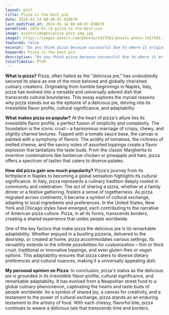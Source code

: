 ```yaml
---
layout: post
title: Pizza is the best pie
date: 2024-01-14 08:40:07.838679
last_modified_at: 2024-01-14 08:40:07.838679
permalink: 2024-01-14-pizza-is-the-best-pie
image: assets\images\pizza-post-img.jpg
image2: https://images.pexels.com/photos/1427581/pexels-photo-1427581.jpeg?auto=compress&cs=tinysrgb&h=650&w=940
featured: false
excerpt: "Do you think pizza because successful due to where it originated from? Click to read and see if you agree with my opinion."
keywords: Pizza is the best pie
description: "Do you think pizza because successful due to where it originated from? Click to read and see if you agree with my opinion."
totalTimeIso: PT2M
---
```


**What is pizza?**
Pizza, often hailed as the "delicious pie," has undoubtedly secured its place as one of the most beloved and globally cherished culinary creations. Originating from humble beginnings in Naples, Italy, pizza has evolved into a versatile and universally adored dish that transcends cultural boundaries. This essay explores the myriad reasons why pizza stands out as the epitome of a delicious pie, delving into its irresistible flavor profile, cultural significance, and adaptability.

**What makes pizza so popular?**
At the heart of pizza's allure lies its irresistible flavor profile, a perfect fusion of simplicity and complexity. The foundation is the iconic crust – a harmonious marriage of crispy, chewy, and slightly charred textures. Topped with a tomato sauce base, the canvas is painted with a symphony of flavors. The acidity of tomatoes, the richness of melted cheese, and the savory notes of assorted toppings create a flavor explosion that tantalizes the taste buds. From the classic Margherita to inventive combinations like barbecue chicken or pineapple and ham, pizza offers a spectrum of tastes that caters to diverse palates.

**How did pizza gain soo much popularity?**
Pizza's journey from its birthplace in Naples to becoming a global sensation highlights its cultural significance. In Italy, pizza represents a culinary tradition deeply rooted in community and celebration. The act of sharing a pizza, whether at a family dinner or a festive gathering, fosters a sense of togetherness. As pizza migrated across continents, it became a symbol of cultural exchange, adapting to local ingredients and preferences. In the United States, New York and Chicago styles have emerged, each contributing to the narrative of American pizza culture. Pizza, in all its forms, transcends borders, creating a shared experience that unites people worldwide.

One of the key factors that make pizza the delicious pie is its remarkable adaptability. Whether enjoyed in a bustling pizzeria, delivered to the doorstep, or created at home, pizza accommodates various settings. Its versatility extends to the infinite possibilities for customization – thin or thick crust, traditional or innovative toppings, and even gluten-free or vegan options. This adaptability ensures that pizza caters to diverse dietary preferences and cultural nuances, making it a universally appealing dish.

**My personal opinion on Pizza:**
In conclusion, pizza's status as the delicious pie is grounded in its irresistible flavor profile, cultural significance, and remarkable adaptability. It has evolved from a Neapolitan street food to a global culinary phenomenon, captivating the hearts and taste buds of people worldwide. As a symbol of shared joy, a canvas for creativity, and a testament to the power of cultural exchange, pizza stands as an enduring testament to the artistry of food. With each cheesy, flavorful bite, pizza continues to weave a delicious tale that transcends time and borders.
